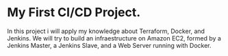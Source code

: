 # My First CI/CD Project.
In this project i will apply my knowledge about Terraform, Docker, and Jenkins. We will try to build an infraestructure on Amazon EC2, formed by a Jenkins Master, a Jenkins Slave, and a Web Server running with Docker.


